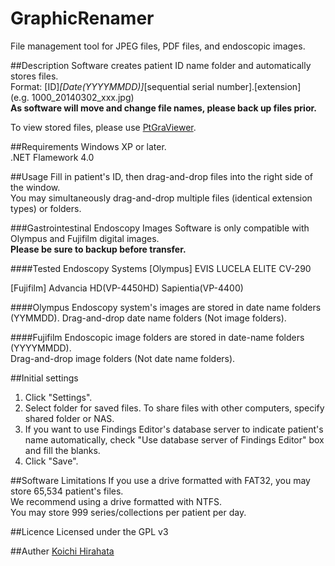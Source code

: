 GraphicRenamer
=============
File management tool for JPEG files, PDF files, and endoscopic images.

##Description
Software creates patient ID name folder and automatically stores files.  
Format: [ID]_[Date(YYYYMMDD)]_[sequential serial number].[extension]  
(e.g. 1000_20140302_xxx.jpg)  
**As software will move and change file names, please back up files prior.**  
  
To view stored files, please use [PtGraViewer](https://github.com/KoichiHirahata/PtGraViewer).

##Requirements
Windows XP or later.  
.NET Flamework 4.0

##Usage
Fill in patient's ID, then drag-and-drop files into the right side of the window.  
You may simultaneously drag-and-drop multiple files (identical extension types) or folders.

###Gastrointestinal Endoscopy Images
Software is only compatible with Olympus and Fujifilm digital images.  
**Please be sure to backup before transfer.**

####Tested Endoscopy Systems
[Olympus]
EVIS LUCELA ELITE CV-290

[Fujifilm]
Advancia HD(VP-4450HD)
Sapientia(VP-4400)

####Olympus
Endoscopy system's images are stored in date name folders (YYMMDD).
Drag-and-drop date name folders (Not image folders).

####Fujifilm
Endoscopic image folders are stored in date-name folders (YYYYMMDD).  
Drag-and-drop image folders (Not date name folders).

##Initial settings
1. Click "Settings".  
2. Select folder for saved files. To share files with other computers, specify shared folder or NAS.  
3. If you want to use Findings Editor's database server to indicate patient's name automatically, check "Use database server of Findings Editor" box and fill the blanks.  
4. Click "Save".

##Software Limitations
If you use a drive formatted with FAT32, you may store 65,534 patient's files.  
We recommend using a drive formatted with NTFS.  
You may store 999 series/collections per patient per day.

##Licence
Licensed under the GPL v3

##Auther
[Koichi Hirahata](https://github.com/KoichiHirahata)
